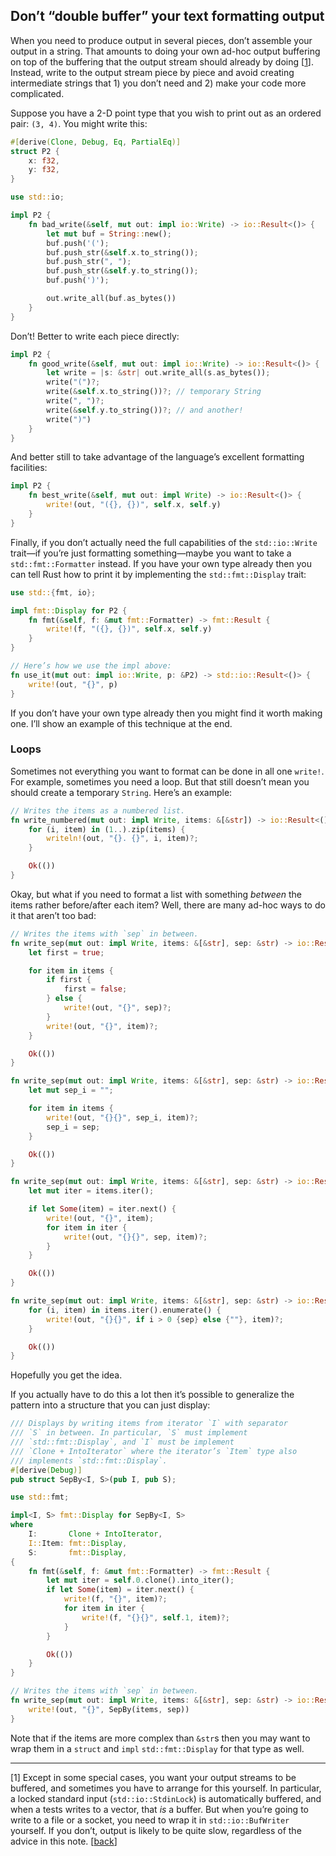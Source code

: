 ## Don’t “double buffer” your text formatting output

When you need to produce output in several pieces, don’t assemble your output in a string. That amounts to doing your own ad-hoc output buffering on top of the buffering that the output stream should already by doing <a name="back-1"></a>\[[1]]. Instead, write to the output stream piece by piece and avoid creating intermediate strings that 1) you don’t need and 2) make your code more complicated.
 
Suppose you have a 2-D point type that you wish to print out as an ordered pair: `(3, 4)`. You might write this:
 
```rust
#[derive(Clone, Debug, Eq, PartialEq)]
struct P2 {
    x: f32,
    y: f32,
}

use std::io;

impl P2 {
    fn bad_write(&self, mut out: impl io::Write) -> io::Result<()> {
        let mut buf = String::new();
        buf.push('(');
        buf.push_str(&self.x.to_string());
        buf.push_str(", ");
        buf.push_str(&self.y.to_string());
        buf.push(')');

        out.write_all(buf.as_bytes())
    }
}
```

Don’t! Better to write each piece directly:

```rust
impl P2 {
    fn good_write(&self, mut out: impl io::Write) -> io::Result<()> {
        let write = |s: &str| out.write_all(s.as_bytes());
        write("(")?;
        write(&self.x.to_string())?; // temporary String
        write(", ")?;
        write(&self.y.to_string())?; // and another!
        write(")")
    }
}
```

And better still to take advantage of the language’s excellent formatting facilities:

```rust
impl P2 {
    fn best_write(&self, mut out: impl Write) -> io::Result<()> {
        write!(out, "({}, {})", self.x, self.y)
    }
}
```

Finally, if you don’t actually need the full capabilities of the `std::io::Write` trait—if you’re just formatting something—maybe you want to take a `std::fmt::Formatter` instead. If you have your own type already then you can tell Rust how to print it by implementing the `std::fmt::Display` trait:

```rust
use std::{fmt, io};

impl fmt::Display for P2 {
    fn fmt(&self, f: &mut fmt::Formatter) -> fmt::Result {
        write!(f, "({}, {})", self.x, self.y)
    }
}

// Here’s how we use the impl above:
fn use_it(mut out: impl io::Write, p: &P2) -> std::io::Result<()> {
    write!(out, "{}", p)
}
```

If you don’t have your own type already then you might find it worth making one. I’ll show an example of this technique at the end.

### Loops

Sometimes not everything you want to format can be done in all one `write!`. For example, sometimes you need a loop. But that still doesn’t mean you should create a temporary `String`. Here’s an example:

```rust
// Writes the items as a numbered list.
fn write_numbered(mut out: impl Write, items: &[&str]) -> io::Result<()> {
    for (i, item) in (1..).zip(items) {
        writeln!(out, "{}. {}", i, item)?;
    }

    Ok(())
}
```

Okay, but what if you need to format a list with something *between* the items rather before/after each item? Well, there are many ad-hoc ways to do it that aren’t too bad:

```rust
// Writes the items with `sep` in between.
fn write_sep(mut out: impl Write, items: &[&str], sep: &str) -> io::Result<()> {
    let first = true;

    for item in items {
        if first {
            first = false;
        } else {
            write!(out, "{}", sep)?;
        }
        write!(out, "{}", item)?;
    }

    Ok(())
}

fn write_sep(mut out: impl Write, items: &[&str], sep: &str) -> io::Result<()> {
    let mut sep_i = "";

    for item in items {
        write!(out, "{}{}", sep_i, item)?;
        sep_i = sep;
    }

    Ok(())
}

fn write_sep(mut out: impl Write, items: &[&str], sep: &str) -> io::Result<()> {
    let mut iter = items.iter();

    if let Some(item) = iter.next() {
        write!(out, "{}", item);
        for item in iter {
            write!(out, "{}{}", sep, item)?;
        }
    }

    Ok(())
}

fn write_sep(mut out: impl Write, items: &[&str], sep: &str) -> io::Result<()> {
    for (i, item) in items.iter().enumerate() {
        write!(out, "{}{}", if i > 0 {sep} else {""}, item)?;
    }

    Ok(())
}
```

Hopefully you get the idea.

If you actually have to do this a lot then it’s possible to generalize the pattern into a structure that you can just display:

```rust
/// Displays by writing items from iterator `I` with separator
/// `S` in between. In particular, `S` must implement
/// `std::fmt::Display`, and `I` must be implement
/// `Clone + IntoIterator` where the iterator’s `Item` type also
/// implements `std::fmt::Display`.
#[derive(Debug)]
pub struct SepBy<I, S>(pub I, pub S);

use std::fmt;

impl<I, S> fmt::Display for SepBy<I, S>
where
    I:       Clone + IntoIterator,
    I::Item: fmt::Display,
    S:       fmt::Display,
{
    fn fmt(&self, f: &mut fmt::Formatter) -> fmt::Result {
        let mut iter = self.0.clone().into_iter();
        if let Some(item) = iter.next() {
            write!(f, "{}", item)?;
            for item in iter {
                write!(f, "{}{}", self.1, item)?;
            }
        }

        Ok(())
    }
}

// Writes the items with `sep` in between.
fn write_sep(mut out: impl Write, items: &[&str], sep: &str) -> io::Result<()> {
    write!(out, "{}", SepBy(items, sep))
}
```

Note that if the items are more complex than `&str`s then you may want to wrap them in a `struct` and `impl` `std::fmt::Display` for that type as well.

<hr />

\[<a name="note-1">1</a>] Except in some special cases, you want your output streams to be buffered, and sometimes you have to arrange for this yourself. In particular, a locked standard input (`std::io::StdinLock`) is automatically buffered, and when a tests writes to a vector, that *is* a buffer. But when you’re going to write to a file or a socket, you need to wrap it in `std::io::BufWriter` yourself. If you don’t, output is likely to be quite slow, regardless of the advice in this note. \[[back](#back-1)]

[1]: <#note-1>
